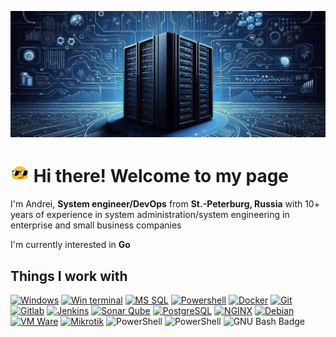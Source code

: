 ![!Header](https://github.com/KR-Sew/KR-Sew/blob/main/assets/header.jpg)
>
# <img src="/assets/HeaderIco.gif" width="30"> Hi there! Welcome to my page
>
I'm Andrei, **System engineer/DevOps** from **St.-Peterburg, Russia**
with 10+ years of experience in system administration/system engineering in enterprise and small business companies
>

 I'm currently interested in **Go**
>
## Things I work with

[![Windows](https://img.shields.io/badge/-Hyper_V-black?style=for-the-badge&logo=windows&logoColor=blue&logoSize=auto&labelColor=grey)](https://www.microsoft.com/en-us/evalcenter/evaluate-hyper-v-server-2019)
[![Win terminal](https://img.shields.io/badge/-Windows_terminal-black?style=for-the-badge&logo=windows-terminal&logoColor=wite&logoSize=auto&labelColor=grey)](https://github.com/microsoft/terminal)
[![MS SQL](https://img.shields.io/badge/-Microsoft_SQL_Server-black?style=for-the-badge&logo=Microsoft-SQL-server&logoColor=red&logoSize=auto&labelColor=white)](https://www.microsoft.com/en-us/sql-server/sql-server-downloads)
[![Powershell](https://img.shields.io/badge/-powershell-black?style=for-the-badge&logo=powershell&logoColor=blue&logoSize=auto&labelColor=ivory)](https://github.com/PowerShell/PowerShell)
[![Docker](https://img.shields.io/badge/-Docker-black?style=flat&logo=Docker&logoColor=blue&logoSize=auto&labelColor=grey)](https://www.docker.com/)
[![Git](https://img.shields.io/badge/-git-black?style=for-the-badge&logo=git&logoColor=whitte&logoSize=auto&labelColor=gray)](https://git-scm.com/)
[![Gitlab](https://img.shields.io/badge/-Gitlab-black?style=for-the-badge&logo=gitlab&logoColor=orange&logoSize=auto&labelColor=grey)](https://about.gitlab.com/)
[![Jenkins](https://img.shields.io/badge/-Jenkins-black?style=for-the-badge&logo=Jenkins&logoColor=white&logoSize=auto&labelColor=gray)](https://www.jenkins.io/)
[![Sonar Qube](https://img.shields.io/badge/-Sonar_Qube-black?style=for-the-badge&logo=Sonar&logoColor=white&logoSize=auto&labelColor=grey)](https://www.sonarsource.com/products/sonarqube/)
[![PostgreSQL](https://img.shields.io/badge/-PostgreSQL-black?style=for-the-badge&logo=PostgreSQL&logoColor=white&logoSize=auto&labelColor=grey)](https://www.postgresql.org/)
[![NGINX](https://img.shields.io/badge/-nginx-black?style=for-the-badge&logo=nginx&logoColor=wite&logoSize=auto&labelColor=grey)](https://nginx.org/en/)
[![Debian](https://img.shields.io/badge/-debian-black?style=for-the-badge&logo=debian&logoColor=white&logoSize=auto&labelColor=grey)](https://www.debian.org/)
[![VM Ware](https://img.shields.io/badge/-esxi-black?style=for-the-badge&logo=vmware&logoColor=white&logoSize=auto&labelColor=grey)](https://www.vmware.com/products/esxi-and-esx.html)
[![Mikrotik](https://img.shields.io/badge/-MIkrotik-black?style=for-the-badge&logo=mikrotik&logoColor=wite&labelColor=grey)](https://mikrotik.com/)
![PowerShell](https://badgen.net/badge/Azure/Microsoft/blue?icon=azure&labelColor=black)
![PowerShell](https://custom-icon-badges.demolab.com/badge/Shell-Microsoft-blue.svg?style=flat&logo=powershell-core-eyecatch32&logoColor=white)
![GNU Bash Badge](https://img.shields.io/badge/-GNU%20Bash-black?logo=gnubash&logoColor=fff&style=flat&LabelColor=gray)
